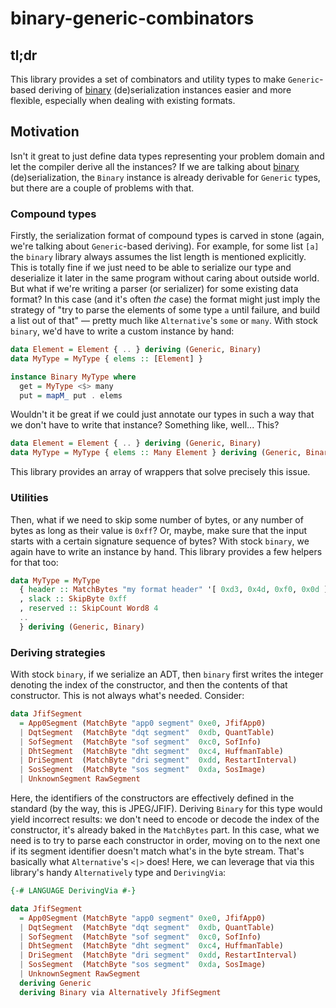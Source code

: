 # binary-generic-combinators

## tl;dr

This library provides a set of combinators and utility types to make `Generic`-based deriving of
[binary](https://hackage.haskell.org/package/binary) (de)serialization instances easier and more flexible,
especially when dealing with existing formats.

## Motivation

Isn't it great to just define data types representing your problem domain and let the compiler derive all the instances?
If we are talking about [binary](https://hackage.haskell.org/package/binary) (de)serialization,
the `Binary` instance is already derivable for `Generic` types, but there are a couple of problems with that.

### Compound types

Firstly, the serialization format of compound types is carved in stone (again, we're talking about `Generic`-based deriving).
For example, for some list `[a]` the `binary` library always assumes the list length is mentioned explicitly.
This is totally fine if we just need to be able to serialize our type and deserialize it later in the same program without caring about outside world.
But what if we're writing a parser (or serializer) for some existing data format?
In this case (and it's often _the_ case) the format might just imply the strategy of
"try to parse the elements of some type `a` until failure, and build a list out of that" — pretty much like `Alternative`'s `some` or `many`.
With stock `binary`, we'd have to write a custom instance by hand:

```haskell
data Element = Element { .. } deriving (Generic, Binary)
data MyType = MyType { elems :: [Element] }

instance Binary MyType where
  get = MyType <$> many
  put = mapM_ put . elems
```

Wouldn't it be great if we could just annotate our types in such a way that we don't have to write that instance?
Something like, well... This?
```haskell
data Element = Element { .. } deriving (Generic, Binary)
data MyType = MyType { elems :: Many Element } deriving (Generic, Binary)
```

This library provides an array of wrappers that solve precisely this issue.

### Utilities

Then, what if we need to skip some number of bytes, or any number of bytes as long as their value is `0xff`?
Or, maybe, make sure that the input starts with a certain signature sequence of bytes?
With stock `binary`, we again have to write an instance by hand.
This library provides a few helpers for that too:
```haskell
data MyType = MyType
  { header :: MatchBytes "my format header" '[ 0xd3, 0x4d, 0xf0, 0x0d ]   -- consume 0xd34df00d, or fail the parse
  , slack :: SkipByte 0xff                                                -- skip all subsequent 0xff
  , reserved :: SkipCount Word8 4                                         -- 4 bytes reserved
  ..
  } deriving (Generic, Binary)
```

### Deriving strategies

With stock `binary`, if we serialize an ADT, then `binary` first writes the integer denoting the index of the constructor,
and then the contents of that constructor.
This is not always what's needed.
Consider:
```haskell
data JfifSegment
  = App0Segment (MatchByte "app0 segment" 0xe0, JfifApp0)
  | DqtSegment  (MatchByte "dqt segment"  0xdb, QuantTable)
  | SofSegment  (MatchByte "sof segment"  0xc0, SofInfo)
  | DhtSegment  (MatchByte "dht segment"  0xc4, HuffmanTable)
  | DriSegment  (MatchByte "dri segment"  0xdd, RestartInterval)
  | SosSegment  (MatchByte "sos segment"  0xda, SosImage)
  | UnknownSegment RawSegment
```
Here, the identifiers of the constructors are effectively defined in the standard (by the way, this is JPEG/JFIF).
Deriving `Binary` for this type would yield incorrect results: we don't need to encode or decode the index of the constructor,
it's already baked in the `MatchBytes` part.
In this case, what we need is to try to parse each constructor in order, moving on to the next one if its segment identifier doesn't match
what's in the byte stream.
That's basically what `Alternative`'s `<|>` does!
Here, we can leverage that via this library's handy `Alternatively` type and `DerivingVia`:
```haskell
{-# LANGUAGE DerivingVia #-}

data JfifSegment
  = App0Segment (MatchByte "app0 segment" 0xe0, JfifApp0)
  | DqtSegment  (MatchByte "dqt segment"  0xdb, QuantTable)
  | SofSegment  (MatchByte "sof segment"  0xc0, SofInfo)
  | DhtSegment  (MatchByte "dht segment"  0xc4, HuffmanTable)
  | DriSegment  (MatchByte "dri segment"  0xdd, RestartInterval)
  | SosSegment  (MatchByte "sos segment"  0xda, SosImage)
  | UnknownSegment RawSegment
  deriving Generic
  deriving Binary via Alternatively JfifSegment

```
